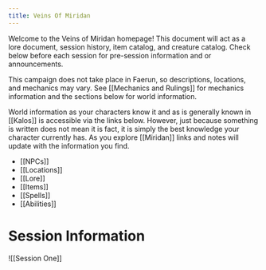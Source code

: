 ```yaml
---
title: Veins Of Miridan
---
```


Welcome to the Veins of Miridan homepage! This document will act as a lore document, session history, item catalog, and creature catalog. Check below before each session for pre-session information and or announcements.

This campaign does not take place in Faerun, so descriptions, locations, and mechanics may vary. See [[Mechanics and Rulings]] for mechanics information and the sections below for world information.

World information as your characters know it and as is generally known in [[Kalos]] is accessible via the links below. However, just because something is written does not mean it is fact, it is simply the best knowledge your character currently has. As you explore [[Miridan]] links and notes will update with the information you find.
- [[NPCs]]
- [[Locations]]
- [[Lore]]
- [[Items]]
- [[Spells]]
- [[Abilities]]
# Session Information

![[Session One]]